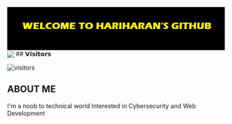 <img align="center" src="https://raw.githubusercontent.com/hariharangit/hariharangit/main/Github%20img.png"/>

<img src = 'https://github-readme-stats.vercel.app/api?username=hariharangit&show_icons=true&theme=chartreuse-dark&count_private=true&line_height=40' align='center'>
## 𝗩𝗶𝘀𝗶𝘁𝗼𝗿𝘀

![visitors](https://visitor-badge.glitch.me/badge?page_id=hariharangit.hariharangit)
## ABOUT ME
I'm a noob to technical world 
Interested in Cybersecurity and Web Development
